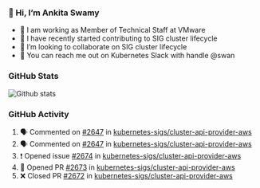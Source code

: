 ### 👋 Hi, I’m Ankita Swamy 

- 💼 I am working as Member of Technical Staff at VMware
- 👀 I have recently started contributing to SIG cluster lifecycle 
- 💞️ I’m looking to collaborate on SIG cluster lifecycle
- 💬 You can reach me out on Kubernetes Slack with handle @swan

### GitHub Stats
![Github stats](https://github-readme-stats.vercel.app/api?username=Ankitasw&count_private=true&show_icons=true&theme=tokyonight)

### GitHub Activity 
<!--START_SECTION:activity-->
1. 🗣 Commented on [#2647](https://github.com/kubernetes-sigs/cluster-api-provider-aws/issues/2647) in [kubernetes-sigs/cluster-api-provider-aws](https://github.com/kubernetes-sigs/cluster-api-provider-aws)
2. 🗣 Commented on [#2647](https://github.com/kubernetes-sigs/cluster-api-provider-aws/issues/2647) in [kubernetes-sigs/cluster-api-provider-aws](https://github.com/kubernetes-sigs/cluster-api-provider-aws)
3. ❗️ Opened issue [#2674](https://github.com/kubernetes-sigs/cluster-api-provider-aws/issues/2674) in [kubernetes-sigs/cluster-api-provider-aws](https://github.com/kubernetes-sigs/cluster-api-provider-aws)
4. 💪 Opened PR [#2673](https://github.com/kubernetes-sigs/cluster-api-provider-aws/pull/2673) in [kubernetes-sigs/cluster-api-provider-aws](https://github.com/kubernetes-sigs/cluster-api-provider-aws)
5. ❌ Closed PR [#2672](https://github.com/kubernetes-sigs/cluster-api-provider-aws/pull/2672) in [kubernetes-sigs/cluster-api-provider-aws](https://github.com/kubernetes-sigs/cluster-api-provider-aws)
<!--END_SECTION:activity-->
